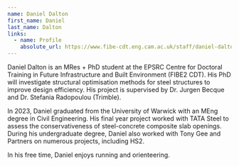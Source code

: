```yaml
---
name: Daniel Dalton
first_name: Daniel
last_name: Dalton
links:
  - name: Profile
    absolute_url: https://www.fibe-cdt.eng.cam.ac.uk/staff/daniel-dalton
---
```


Daniel Dalton is an MRes + PhD student at the EPSRC Centre for Doctoral Training in Future Infrastructure and Built Environment (FIBE2 CDT). His PhD will investigate structural optimisation methods for steel structures to improve design efficiency. His project is supervised by Dr. Jurgen Becque and Dr. Stefania Radopoulou (Trimble). 

In 2023, Daniel graduated from the University of Warwick with an MEng degree in Civil Engineering. His final year project worked with TATA Steel to assess the conservativeness of steel-concrete composite slab openings. During his undergraduate degree, Daniel also worked with Tony Gee and Partners on numerous projects, including HS2. 

In his free time, Daniel enjoys running and orienteering.